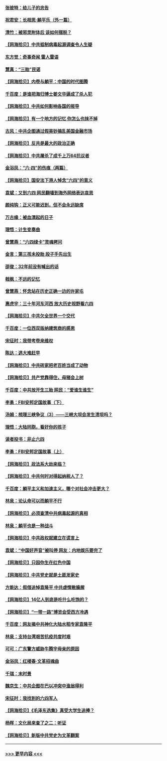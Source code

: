 #### [张彼特：给儿子的忠告](../pages/nsc993/n13018934.md?t=06141301) 
#### [祝君安：长相思‧躺平乐（外一篇）](../pages/nsc993/n13018923.md?t=06141301) 
#### [清竹：被邪灵附体后 该如何摆脱？](../pages/nsc993/n13018877.md?t=06141301) 
#### [【网海拾贝】中共抵制病毒起源调查令人生疑](../pages/nsc993/n13017785.md?t=06141301) 
#### [东方觉：奇事奇闻 雷人雷语](../pages/nsc993/n13017577.md?t=06141301) 
#### [慧真：“三胎”民谣](../pages/nsc993/n13017394.md?t=06141301) 
#### [【网海拾贝】内卷与躺平：中国的时代图腾](../pages/nsc993/n13016128.md?t=06141301) 
#### [千百度：是谁把海归博士姜文华逼成了杀人犯](../pages/nsc993/n13015218.md?t=06141301) 
#### [【网海拾贝】中共如何影响各国的报导](../pages/nsc993/n13012599.md?t=06141301) 
#### [【网海拾贝】有一个地方的记忆 你怎么也抹不掉](../pages/nsc993/n13009802.md?t=06141301) 
#### [古风：中共企图通过假美钞搞乱美国金融市场](../pages/nsc993/n13009626.md?t=06141301) 
#### [【网海拾贝】反共是最大的政治正确](../pages/nsc993/n13007051.md?t=06141301) 
#### [【网海拾贝】中共屠杀了成千上万64抗议者](../pages/nsc993/n13002713.md?t=06141301) 
#### [金浴凤：“六·四”的伤痕（两篇）](../pages/nsc993/n13001719.md?t=06141301) 
#### [【网海拾贝】国安法下港人悼念“六四”的意义](../pages/nsc993/n13001039.md?t=06141301) 
#### [袁斌：又到六四 网民翻墙到海外网络表达哀思](../pages/nsc993/n13000995.md?t=06141301) 
#### [颜纯钩：正义可能迟到，但不会永远缺席](../pages/nsc993/n13000920.md?t=06141301) 
#### [万古缘：被血漂起的日子](../pages/nsc993/n13000914.md?t=06141301) 
#### [理悟：计生变奏曲](../pages/nsc993/n13000414.md?t=06141301) 
#### [曾慧燕：“六四绿卡”灵魂拷问](../pages/nsc993/n13000277.md?t=06141301) 
#### [金言：第三孩未投胎 段子手先出生](../pages/nsc993/n13000215.md?t=06141301) 
#### [邵俊：32年前没有喊出的话](../pages/nsc993/n13000181.md?t=06141301) 
#### [戟枫：不远的记忆](../pages/nsc993/n13000121.md?t=06141301) 
#### [曾慧燕：怀念站在历史正确一边的许家屯](../pages/nsc993/n13000073.md?t=06141301) 
#### [惠虎宇：三十年河东河西 放大历史视野看六四](../pages/nsc993/n13000018.md?t=06141301) 
#### [【网海拾贝】中共欠全世界一个交代](../pages/nsc993/n12998706.md?t=06141301) 
#### [千百度：一位西双版纳建筑商的感恩](../pages/nsc993/n12998487.md?t=06141301) 
#### [宋征时：我带考卷来维权](../pages/nsc993/n12994088.md?t=06141301) 
#### [陈达：逃大难赶早](../pages/nsc993/n12993569.md?t=06141301) 
#### [【网海拾贝】中共砖家把老百姓当成了动物](../pages/nsc993/n12993483.md?t=06141301) 
#### [【网海拾贝】共产党靠得住，母猪会上树](../pages/nsc993/n12990730.md?t=06141301) 
#### [千百度：中共放开生三胎 网民：“爱谁生谁生”](../pages/nsc993/n12990644.md?t=06141301) 
#### [李勇：FBI安邦定国故事（下）](../pages/nsc993/n12987854.md?t=06141301) 
#### [汤姆：梳理三峡争议（3）——三峡大坝会发生溃坝吗？](../pages/nsc993/n12989806.md?t=06141301) 
#### [理悟：大陆同胞，看好你的孩子](../pages/nsc993/n12989778.md?t=06141301) 
#### [读者投书：非止六四](../pages/nsc993/n12989673.md?t=06141301) 
#### [李勇：FBI安邦定国故事（上）](../pages/nsc993/n12987749.md?t=06141301) 
#### [【网海拾贝】政法系大劫来临？](../pages/nsc993/n12987596.md?t=06141301) 
#### [【网海拾贝】中共何时对得起纳税人了？](../pages/nsc993/n12985578.md?t=06141301) 
#### [千百度：躺平主义和加速主义，哪个对社会冲击更大？](../pages/nsc993/n12985512.md?t=06141301) 
#### [林泉：论认命可以而躺平不行](../pages/nsc993/n12985505.md?t=06141301) 
#### [【网海拾贝】必须查清中共病毒起源的真相](../pages/nsc993/n12984276.md?t=06141301) 
#### [林泉：躺平也是一种战斗](../pages/nsc993/n12984194.md?t=06141301) 
#### [【网海拾贝】中共政权就建立在谎言上](../pages/nsc993/n12981880.md?t=06141301) 
#### [袁斌：“中国好声音”被叫停 网友：内地娱乐要完了](../pages/nsc993/n12981826.md?t=06141301) 
#### [【网海拾贝】只因你生在红色中国](../pages/nsc993/n12979096.md?t=06141301) 
#### [【网海拾贝】中共党史就是土匪发家史](../pages/nsc993/n12976478.md?t=06141301) 
#### [方能达：假借追悼袁隆平 中共虚情散臊腥](../pages/nsc993/n12976396.md?t=06141301) 
#### [【网海拾贝】14亿人到底是吃什么吃饱的？](../pages/nsc993/n12974125.md?t=06141301) 
#### [【网海拾贝】“一带一路”博览会受西方冷遇](../pages/nsc993/n12971787.md?t=06141301) 
#### [千百度：网友揭中共神化大陆水稻专家袁隆平](../pages/nsc993/n12971733.md?t=06141301) 
#### [林泉：支持台湾艰苦抗疫共度时艰](../pages/nsc993/n12971350.md?t=06141301) 
#### [可可：广东警方威胁牛腾宇母亲的原因](../pages/nsc993/n12971100.md?t=06141301) 
#### [金浴凤：红楼春·文革招魂曲](../pages/nsc993/n12970354.md?t=06141301) 
#### [千瑞：末时景](../pages/nsc993/n12970337.md?t=06141301) 
#### [魏京生：中共企图在巴以冲突中渔翁得利](../pages/nsc993/n12970286.md?t=06141301) 
#### [宋征时：我找到的六四军人](../pages/nsc993/n12970213.md?t=06141301) 
#### [【网海拾贝】《毛泽东选集》真受大学生追捧？](../pages/nsc993/n12968779.md?t=06141301) 
#### [杨晖：文化局来查了之二：听证](../pages/nsc993/n12966528.md?t=06141301) 
#### [【网海拾贝】新版中共党史为文革翻案](../pages/nsc993/n12967526.md?t=06141301) 

----
#### [ >>> 更早内容 <<< ](../indexes/nsc993-earlier.md)
